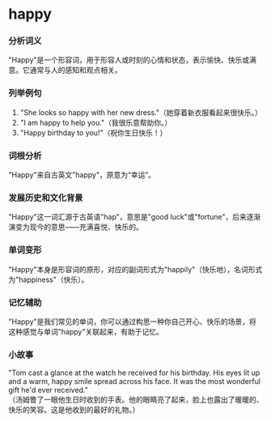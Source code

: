# happy

### 分析词义

  

"Happy"是一个形容词，用于形容人或时刻的心情和状态，表示愉快、快乐或满意。它通常与人的感知和观点相关。

  

### 列举例句

  

1.  "She looks so happy with her new dress."（她穿着新衣服看起来很快乐。）
2.  "I am happy to help you."（我很乐意帮助你。）
3.  "Happy birthday to you!"（祝你生日快乐！）

  

### 词根分析

  

"Happy"来自古英文"happy"，原意为“幸运”。

  

### 发展历史和文化背景

  

"Happy"这一词汇源于古英语"hap"，意思是"good luck"或"fortune"，后来逐渐演变为现今的意思——充满喜悦、快乐的。

  

### 单词变形

  

"Happy"本身是形容词的原形，对应的副词形式为"happily"（快乐地），名词形式为"happiness"（快乐）。

  

### 记忆辅助

  

"Happy"是我们常见的单词，你可以通过构思一种你自己开心、快乐的场景，将这种感觉与单词"happy"关联起来，有助于记忆。

  

### 小故事

  

"Tom cast a glance at the watch he received for his birthday. His eyes lit up and a warm, happy smile spread across his face. It was the most wonderful gift he'd ever received."  
（汤姆瞥了一眼他生日时收到的手表。他的眼睛亮了起来，脸上也露出了暖暖的、快乐的笑容。这是他收到的最好的礼物。）
